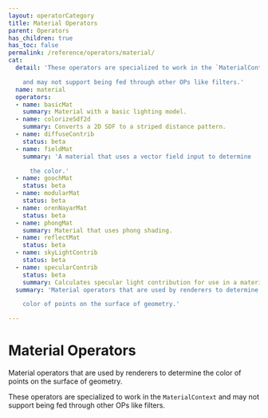 ```yaml
---
layout: operatorCategory
title: Material Operators
parent: Operators
has_children: true
has_toc: false
permalink: /reference/operators/material/
cat:
  detail: 'These operators are specialized to work in the `MaterialContext`

    and may not support being fed through other OPs like filters.'
  name: material
  operators:
  - name: basicMat
    summary: Material with a basic lighting model.
  - name: colorizeSdf2d
    summary: Converts a 2D SDF to a striped distance pattern.
  - name: diffuseContrib
    status: beta
  - name: fieldMat
    summary: 'A material that uses a vector field input to determine

      the color.'
  - name: goochMat
    status: beta
  - name: modularMat
    status: beta
  - name: orenNayarMat
    status: beta
  - name: phongMat
    summary: Material that uses phong shading.
  - name: reflectMat
    status: beta
  - name: skyLightContrib
    status: beta
  - name: specularContrib
    status: beta
    summary: Calculates specular light contribution for use in a material.
  summary: 'Material operators that are used by renderers to determine the

    color of points on the surface of geometry.'

---
```


# Material Operators

Material operators that are used by renderers to determine the
color of points on the surface of geometry.

These operators are specialized to work in the `MaterialContext`
and may not support being fed through other OPs like filters.
